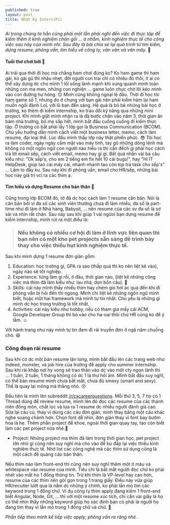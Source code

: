 ```yaml
---
published: true
layout: post
title: Nhật Ký Intern(P1)
---
```


*Ai trong chúng ta hẳn cũng phải một lần phải nghĩ đến việc đi thực tập để kiếm thêm ít kinh nghiệm chăn gối ... à nhầm, kinh nghiệm thực tế cho công việc sau này của mình nhỉ. Sau đây là bài chia sẻ lại quá trình từ tìm kiếm, dựng resume, phỏng vấn, tìm hiểu về công ty, vân vân và vân mây.* 😬

#### Tuổi thơ chơi bời 🤭

Ai trải qua thời đi học mà chẳng ham chơi đúng ko? Ko ham game thì ham gái, ko gái gú thì nhậu nhẹt, đời người con trai chỉ có nhiêu đó thôi, ít ai có thể xây dựng dc cho mình 1 lối sống lành mạnh khi xung quanh mình toàn những con ma men, những con nghiện ... game luôn chực chờ lôi kéo mình vào con đường hư hỏng. 😔
Mình cũng không ngoại lệ đâu. Thời đi học tôi ham game số 1, nhưng do ở chung với bạn gái nên phải kiềm hãm lại ham muốn ngồi đánh LoL với lũ bạn đến sáng. Hệ quả là bỏ bê những bài học ở trường, ko thèm đi kiếm internship, ko trau dồi kỹ năng qua những mini project.
Khi mình giật mình nhận ra là đã bước chân vào năm 3, thời gian ăn bám nhà trường, bố mẹ sắp hết, mình bắt đầu cuống cuồng đi kiếm thực tập. Ở trường có bắt phải lấy 1 lớp gọi là Business Communication (BCOM). Chủ yếu hướng dẫn mình cách viết một business letter, memo, cách làm resume, đại loại thế. Lúc đầu mình thấy lớp này thật phiền phức. 😎
Tôi học ra làm coder, ngày ngày cắm mặt vào máy tính, tay gõ những dòng lệnh mà không có một ngôn ngữ con người nào hiểu ra thì cần đếch gì phải học cách trả lời email sếp, cách viết email, memo hay gì gì. Bất quá nhắn vài ba câu kiểu như: "Ok sếp's, cho em 2 tiếng em fix hết 10 cái bugs!", hay "Hi IT HelpDesk, giúp tao cài máy cái, nhanh nhanh tao còn kịp trả task cho sếp's" ...
Lầm to đấy ku. Sau này khi đi phỏng vấn, email cho HR/sếp, những bài học này giá trị vcl ra các thím ạ.

#### Tìm hiểu và dựng Resume cho bản thân 🤤

Cũng trong lớp BCOM đó, tớ đã dc học cách làm 1 resume căn bản. Nói là căn bản bởi vì đa số các sinh viên thường chưa đi làm nhiều, đa số là part-time như đi làm ở Nhà hàng, Babysit, ... nên resume của các sv đa số là sơ sài và nhìn rất chán. Sau này sau khi giúp 1 vài ngừoi bạn dựng resume để kiếm internship, mình rút ra một điều là:  

> ### **Nếu không có nhiều cơ hội đi làm ở lĩnh vực liên quan thì bạn nên có một kho pet projects sẵn sàng để trình bày thay cho việc thiếu hụt kinh nghiệm thực tế.**

Sau khi mình dựng 1 resume đơn giản gồm: 
1. Education: học trường gì, GPA ra sao (thấp quá thì ko nên liệt kê vào), ngày nào sẽ tốt nghiệp.
1. Experience: từng làm gì rồi, ở đâu, thời gian nào, (liệt kê những công việc mà thím đã làm 						kiểu như: lau nhà, dọn bồn cầu). 💩
1. Skills: cái này mình thấy nhiều thím hay chém gió hơi ác quá đến khi đi phỏng vấn bị hỏi đến 				thì ngọng. Mình chỉ liệt kê những ngôn ngữ mình biết, hoặc một hai framework mà mình tự 			tin nhất. Chủ yếu là những gì mình dc học trong trường là tốt nhất.
1. Activities: cái này kiểu như hobby, nếu có tham gia mấy cái ACM, Google Developer Group thì bỏ 					vào cho ha-oai thôi chứ HR cũng ko để ý lắm. ☺️

    
Với hành trang như này mình tự tin đem đi rải truyền đơn ở ngã năm chuồng chó. 😆

### Công đoạn rải resume

Sau khi có dc một bản resume lận lưng, mình bắt đầu lên các trang web như indeed, monster, và job hire của trường để apply cho summer internship.
Sau khi rải khắp nơi hy vọng sẽ trao thân vào dc vào một cty ngon lành thì ... 1 tuần, 2 tuần, 1 tháng không có dc 1 lá thư hồi âm. Mình bắt đầu suy nghĩ, có thể bản resume mình chưa bắt mắt, chưa đủ smexy (smart and sexy). Thế là quay lại mông má thằng nhỏ. 😚

Đầu tiên là mình lên subreddit [/r/cscareerquestions](https://www.reddit.com/r/cscareerquestions/). Mỗi thứ 3, 5, 7 họ có 1 Thread dùng để review resume, mình lên đó đọc các resume của các thanh niên đồng môn, chắt lọc và lựa ra 1 resume dc nhiều người đánh giá cao. Sửa lại câu cú, thay vì dùng các câu đơn giản, mình thay bằng một câu khác nghe soang chảnh hơn. Chọn font dễ nhìn, đơn giản thay vì font bay bướm hoa lá hẹ. Thêm phần project để khoe, ngoài thời gian quay tay, tao còn biết làm các pet project nữa nhé.🤫

- Project: Những project mà thím đã làm trong thời gian học, pet project lớn nhỏ gì cũng nên suy nghĩ mà cho vào để bù đắp lại việc thiếu kinh nghiệm thực tế. Nhớ list các công nghệ mà các thím sử dụng cũng là một cách để quảng cáo bản thân.

Nếu thím nào làm front-end thì cũng nên suy nghĩ thêm một ít màu và whitespace vào resume của mình. Tiêu chí là bắt mắt người đọc chứ ko phải nhét vào mắt họ 1 đống thông tin. Trừ khi thím là VP-level hay cao hơn, resume của các thím nên gói gọn trong 1 trang giấy. Điều này vừa giúp HR/recuiter lướt qua là nắm dc những ý chính, ko phải lần mò tìm các keyword trong 1 đống chữ. Ví dụ công ty thím apply đang kiếm 1 front-end biết Angular, Node, Git, ... thì với một resume xúc tích, chỉ cần vài giây là họ có thể nhìn thấy những keyword giúp họ xác định bạn có phải là người họ đang tìm thay vì lần mò trong 1 đống chữ và chữ. 😬

_Phần tiếp theo mình kể tiếp việc apply, phỏng vấn ra răng nhé._
